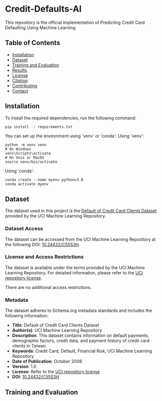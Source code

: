 # Credit-Defaults-AI
This repository is the official implementation of Predicting Credit Card Defaulting Using Machine Learning

## Table of Contents
- [Installation](#installation)
- [Dataset](#dataset)
- [Training and Evaluation](#training-and-evaluation)
- [Results](#results)
- [License](#license)
- [Citation](#citation)
- [Contributing](#contributing)
- [Contact](#contact)

## Installation

To install the required dependencies, run the following command:
```sh
pip install -r requirements.txt 
```
You can set up the environment using 'venv' or 'conda':
Using 'venv':
```
python -m venv venv
# On Windows
venv\Scripts\activate
# On Unix or MacOS
source venv/bin/activate
```
Using 'conda':
```
conda create --name myenv python=3.8
conda activate myenv
```


## Dataset

The dataset used in this project is the [Default of Credit Card Clients Dataset](https://archive.ics.uci.edu/ml/datasets/default+of+credit+card+clients) provided by the UCI Machine Learning Repository.

### Dataset Access

The dataset can be accessed from the UCI Machine Learning Repository at the following DOI: [10.24432/C55S3H](https://doi.org/10.24432/C55S3H).

### License and Access Restrictions

The dataset is available under the terms provided by the UCI Machine Learning Repository. For detailed information, please refer to the [UCI repository license](https://archive.ics.uci.edu/ml/datasets/default+of+credit+card+clients#license).

There are no additional access restrictions.

### Metadata

The dataset adheres to Schema.org metadata standards and includes the following information:
- **Title**: Default of Credit Card Clients Dataset
- **Author(s)**: UCI Machine Learning Repository
- **Description**: This dataset contains information on default payments, demographic factors, credit data, and payment history of credit card clients in Taiwan.
- **Keywords**: Credit Card, Default, Financial Risk, UCI Machine Learning Repository
- **Date of Publication**: October 2008
- **Version**: 1.0
- **License**: Refer to the [UCI repository license](https://archive.ics.uci.edu/ml/datasets/default+of+credit+card+clients#license)
- **DOI**: [10.24432/C55S3H](https://doi.org/10.24432/C55S3H)

## Training and Evaluation 



